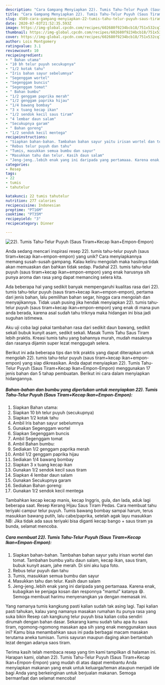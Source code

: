 ```yaml
---
description: "Cara Gampang Menyiapkan 22). Tumis Tahu-Telur Puyuh (Saus Tiram+Kecap Ikan+Empon-Empon) Anti Gagal"
title: "Cara Gampang Menyiapkan 22). Tumis Tahu-Telur Puyuh (Saus Tiram+Kecap Ikan+Empon-Empon) Anti Gagal"
slug: 4589-cara-gampang-menyiapkan-22-tumis-tahu-telur-puyuh-saus-tiramkecap-ikanempon-empon-anti-gagal
date: 2020-07-03T21:52:35.593Z
image: https://img-global.cpcdn.com/recipes/602680f9234bcb18/751x532cq70/22-tumis-tahu-telur-puyuh-saus-tiramkecap-ikanempon-empon-foto-resep-utama.jpg
thumbnail: https://img-global.cpcdn.com/recipes/602680f9234bcb18/751x532cq70/22-tumis-tahu-telur-puyuh-saus-tiramkecap-ikanempon-empon-foto-resep-utama.jpg
cover: https://img-global.cpcdn.com/recipes/602680f9234bcb18/751x532cq70/22-tumis-tahu-telur-puyuh-saus-tiramkecap-ikanempon-empon-foto-resep-utama.jpg
author: Lois Montgomery
ratingvalue: 3.1
reviewcount: 10
recipeingredient:
- " Bahan utama"
- "10 bh telur puyuh secukupnya"
- "1/2 kotak tahu"
- "Iris bahan sayur sebelumnya"
- "Segenggam wortel"
- "Segenggam buncis"
- "Segenggam tomat"
- " Bahan bumbu"
- "1/2 genggam paprika merah"
- "1/2 genggam paprika hijau"
- "1/4 bawang bombay"
- "3 x tuang kecap ikan"
- "1/2 sendok kecil saus tiram"
- "4 lembar daun salam"
- "Secukupnya garam"
- " Bahan goreng"
- "1/2 sendok kecil mentega"
recipeinstructions:
- "Siapkan bahan-bahan. Tambahan bahan sayur yaitu irisan wortel dan tomat. Tambahan bumbu yaitu daun salam, kecap ikan, saus tiram, bubuk kunyit asam, jahe merah. Di sini aku lupa foto."
- "Rebus telur puyuh dan tahu"
- "Tumis, masukkan semua bumbu dan sayur"
- "Masukkan tahu dan telur. Kasih daun salam"
- "Jeng-jeng..lebih enak yang ini daripada yang pertamaaa. Karena enak, kubagikan ke penjaga kosan dan responnya &#34;mantul&#34; katanya 😄. Semoga membuat harimu menyenangkan ya dengan memasak ini."
categories:
- Resep
tags:
- 22
- tumis
- tahutelur

katakunci: 22 tumis tahutelur 
nutrition: 277 calories
recipecuisine: Indonesian
preptime: "PT16M"
cooktime: "PT35M"
recipeyield: "3"
recipecategory: Dinner

---
```



![22). Tumis Tahu-Telur Puyuh (Saus Tiram+Kecap Ikan+Empon-Empon)](https://img-global.cpcdn.com/recipes/602680f9234bcb18/751x532cq70/22-tumis-tahu-telur-puyuh-saus-tiramkecap-ikanempon-empon-foto-resep-utama.jpg)

Anda sedang mencari inspirasi resep 22). tumis tahu-telur puyuh (saus tiram+kecap ikan+empon-empon) yang unik? Cara menyiapkannya memang susah-susah gampang. Kalau keliru mengolah maka hasilnya tidak akan memuaskan dan bahkan tidak sedap. Padahal 22). tumis tahu-telur puyuh (saus tiram+kecap ikan+empon-empon) yang enak harusnya sih punya aroma dan rasa yang dapat memancing selera kita.

Ada beberapa hal yang sedikit banyak mempengaruhi kualitas rasa dari 22). tumis tahu-telur puyuh (saus tiram+kecap ikan+empon-empon), pertama dari jenis bahan, lalu pemilihan bahan segar, hingga cara mengolah dan menyajikannya. Tidak usah pusing jika hendak menyiapkan 22). tumis tahu-telur puyuh (saus tiram+kecap ikan+empon-empon) yang enak di mana pun anda berada, karena asal sudah tahu triknya maka hidangan ini bisa jadi suguhan istimewa.

Aku uji coba lagi pakai tambahan rasa dari sedikit daun bawang, sedikit sekali bubuk kunyit asam, sedikit sekali. Masak Tumis Tahu Saus Tiram lebih praktis. Kreasi tumis tahu yang bahannya murah, mudah masaknya dan rasanya dijamin super lezat menggugah selera.


Berikut ini ada beberapa tips dan trik praktis yang dapat diterapkan untuk mengolah 22). tumis tahu-telur puyuh (saus tiram+kecap ikan+empon-empon) yang siap dikreasikan. Anda dapat menyiapkan 22). Tumis Tahu-Telur Puyuh (Saus Tiram+Kecap Ikan+Empon-Empon) menggunakan 17 jenis bahan dan 5 tahap pembuatan. Berikut ini cara dalam menyiapkan hidangannya.

<!--inarticleads1-->

##### Bahan-bahan dan bumbu yang diperlukan untuk menyiapkan 22). Tumis Tahu-Telur Puyuh (Saus Tiram+Kecap Ikan+Empon-Empon):

1. Siapkan  Bahan utama:
1. Siapkan 10 bh telur puyuh (secukupnya)
1. Siapkan 1/2 kotak tahu
1. Ambil Iris bahan sayur sebelumnya
1. Gunakan Segenggam wortel
1. Siapkan Segenggam buncis
1. Ambil Segenggam tomat
1. Ambil  Bahan bumbu:
1. Sediakan 1/2 genggam paprika merah
1. Ambil 1/2 genggam paprika hijau
1. Sediakan 1/4 bawang bombay
1. Siapkan 3 x tuang kecap ikan
1. Gunakan 1/2 sendok kecil saus tiram
1. Siapkan 4 lembar daun salam
1. Gunakan Secukupnya garam
1. Sediakan  Bahan goreng:
1. Gunakan 1/2 sendok kecil mentega


Tambahkan kecap kecap manis, kecap Inggris, gula, dan lada, aduk lagi beberapa saat. Resep Kerang Hijau Saus Tiram Pedas. Cara membuat tahu teriyaki campur telur puyuh. Tumis bawang bombay sampai harum, terus masukkan bawang putih, lalu cabe/paprika, setelah agak layu masukkan NB: Jika tidak ada saus teriyaki bisa diganti kecap bango + saus tiram ya bunda, selamat mencoba. 

<!--inarticleads2-->

##### Cara membuat 22). Tumis Tahu-Telur Puyuh (Saus Tiram+Kecap Ikan+Empon-Empon):

1. Siapkan bahan-bahan. Tambahan bahan sayur yaitu irisan wortel dan tomat. Tambahan bumbu yaitu daun salam, kecap ikan, saus tiram, bubuk kunyit asam, jahe merah. Di sini aku lupa foto.
1. Rebus telur puyuh dan tahu
1. Tumis, masukkan semua bumbu dan sayur
1. Masukkan tahu dan telur. Kasih daun salam
1. Jeng-jeng..lebih enak yang ini daripada yang pertamaaa. Karena enak, kubagikan ke penjaga kosan dan responnya &#34;mantul&#34; katanya 😄. Semoga membuat harimu menyenangkan ya dengan memasak ini.


Yang namanya tumis kangkung pasti kalian sudah tak asing lagi. Tapi kalian pasti tahukan, kalau yang namanya masakan rumahan itu punya rasa yang suka bikin Resep cah kangkung telur puyuh bisa kalian coba sendiri dirumah dengan bahan dasar. Sekarang kamu sudah tahu apa itu saus tiram, ngomong-ngomong masakan apa sih yang enak menggunakan saus ini? Kamu bisa menambahkan saus ini pada berbagai macam masakan terutama aneka tumisan. Tumis sayuran maupun daging akan bertambah lezat dengan adanya saos tiram. 

Terima kasih telah membaca resep yang tim kami tampilkan di halaman ini. Harapan kami, olahan 22). Tumis Tahu-Telur Puyuh (Saus Tiram+Kecap Ikan+Empon-Empon) yang mudah di atas dapat membantu Anda menyiapkan makanan yang enak untuk keluarga/teman ataupun menjadi ide bagi Anda yang berkeinginan untuk berjualan makanan. Semoga bermanfaat dan selamat mencoba!
